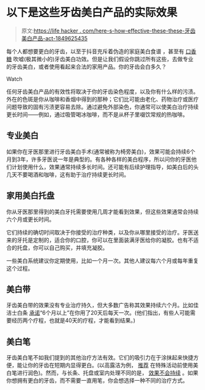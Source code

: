 # 以下是这些牙齿美白产品的实际效果

> 原文:[https://life hacker . com/here-s-how-effective-these-these-牙齿美白产品-act-1849625435](https://lifehacker.com/here-s-how-effective-those-teeth-whitening-products-act-1849625435)

每个人都想要更白的牙齿，以至于抖音充斥着伪造的家庭美白食谱 ，甚至有 [口香糖](https://lifehacker.com/teeth-whitening-gum-only-works-if-you-chew-a-ton-of-it-1798709928) 吹嘘(极其微小的)牙齿美白功效。但是让我们假设你跳过所有这些，去做专业的牙齿美白，或者使用看起来合法的家用产品。你的牙齿会白多久？

Watch

任何牙齿美白产品的有效性将取决于你的牙齿染色程度，以及你有什么样的污渍。外在的色斑是你从咖啡和香烟中得到的那种；它们比可能由老化、药物治疗或医疗问题导致的固有污渍更容易去除。通过避免外部染色，你通常可以使美白治疗持续更长时间——例如，通过吸管喝冰咖啡，而不是从杯子里啜饮常规的热咖啡。

## 专业美白

如果你在牙医那里进行牙齿美白手术(通常被称为椅旁美白)，效果可能会持续6个月到3年，许多牙医说一年是典型的。有各种各样的美白程序，所以问你的牙医他们计划使用什么，效果通常持续多长时间。还可能有后续护理指导，如美白后的头几天不要喝酒和咖啡，这有助于治疗持续更长时间。

## 家用美白托盘

你从牙医那里得到的美白牙托需要使用几周才能看到效果，但这些效果通常会持续六个月或更长时间。

它们持续的确切时间取决于你接受的治疗种类，以及你从哪里接受的治疗。牙医送来的牙托是定制的，适合你的口腔，你可以在里面装满牙医给你的凝胶。也有不适合的托盘，你可以自己购买，并填充凝胶。

一些美白系统建议你定期使用，比如一个月一次。其他人建议每六个月或每年重复这个过程。

## 美白带

牙齿美白带的效果没有专业治疗持久，但大多数广告称其效果持续六个月。比如佳洁士白条 [承诺](https://crest.com/en-us/oral-care-products/3d-whitestrips/professional-effects-twin-pack)“6个月以上”在你用了20天后每天一次。(他们指出，有些人可能需要经历两个疗程，也就是40天的疗程，才能看到结果。)

## 美白笔

牙齿美白笔不如我们提到的其他治疗方法有效。它们的吸引力在于涂抹起来快捷方便，能让你的牙齿在短期内显得更白。(以高露洁为例， [推荐](https://www.colgate.com/en-us/oral-health/selecting-dental-products/how-a-teeth-whitening-pen-works) 在特殊活动前使用美白笔进行润色)。然而，与长条、托盘或室内处理不同的是， [效果不会持续](https://www.opencare.com/blog/teeth-whitening-pens-do-they-work/) 。如果你想拥有更白的牙齿，而不需要一直用笔，你会想选择一种不同的治疗方式。